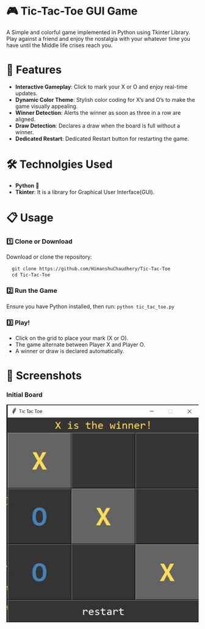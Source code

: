 #  🎮 Tic-Tac-Toe GUI Game

A Simple and colorful game implemented in Python using Tkinter Library. Play against a friend and enjoy the nostalgia with your whatever time you have until the Middle life crises reach you.

# 📸 Features
- **Interactive Gameplay**: Click to mark your X or O and enjoy real-time updates.
- **Dynamic Color Theme**: Stylish color coding for X’s and O’s to make the game visually appealing.
- **Winner Detection**: Alerts the winner as soon as three in a row are aligned.
- **Draw Detection**: Declares a draw when the board is full without a winner.
- **Dedicated Restart**: Dedicated Restart button for restarting the game.

# 🛠️ Technolgies Used
- **Python** 🐍
- **Tkinter**: It is a library for Graphical User Interface(GUI).

# 📋 Usage
### 1️⃣ Clone or Download
Download or clone the repository:
```
  git clone https://github.com/HimanshuChaudhery/Tic-Tac-Toe
  cd Tic-Tac-Toe
```

### 2️⃣ Run the Game
Ensure you have Python installed, then run:
`
python tic_tac_toe.py
`

### 3️⃣ Play!
- Click on the grid to place your mark (X or O).
- The game alternate between Player X and Player O.
- A winner or draw is declared automatically.

# 📸 Screenshots

### Initial Board
![initial](https://github.com/HimanshuChaudhery/Tic-Tac-Toe/blob/main/tic-tac-toe.jpg)
